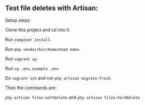 ## Test file deletes with Artisan:

Setup steps:

Clone this project and cd into it.

Run `composer install`.

Run `php vendor/bin/homestead make`.

Run `vagrant up`.

Run `cp .env.example .env`

Do `vagrant ssh` and run `php artisan migrate:fresh`.

Then the commands are:

`php artisan files:softDelete` and `php artisan files:hardDelete`
